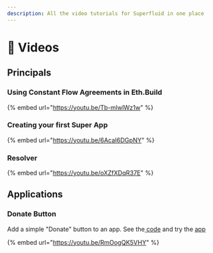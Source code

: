 ```yaml
---
description: All the video tutorials for Superfluid in one place
---
```


# 🎥 Videos

## Principals

### Using Constant Flow Agreements in Eth.Build

{% embed url="https://youtu.be/Tb-mlwlWz1w" %}

### Creating your first Super App

{% embed url="https://youtu.be/6AcaI6DGpNY" %}

### Resolver

{% embed url="https://youtu.be/oXZfXDqR37E" %}

## Applications

### Donate Button

Add a simple "Donate" button to an app. See the[ code](https://github.com/pi0neerpat/nifty-chess-app/commit/6375590952daa70c9a362a329cb63b1ac2f57ac9) and try the [app](https://niftychess.com)

{% embed url="https://youtu.be/RmOogQK5VHY" %}



